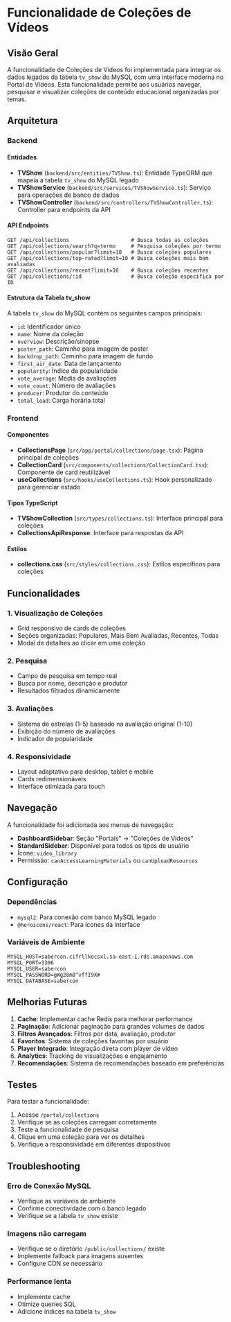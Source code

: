 # Funcionalidade de Coleções de Vídeos

## Visão Geral

A funcionalidade de Coleções de Vídeos foi implementada para integrar os dados legados da tabela `tv_show` do MySQL com uma interface moderna no Portal de Vídeos. Esta funcionalidade permite aos usuários navegar, pesquisar e visualizar coleções de conteúdo educacional organizadas por temas.

## Arquitetura

### Backend

#### Entidades
- **TVShow** (`backend/src/entities/TVShow.ts`): Entidade TypeORM que mapeia a tabela `tv_show` do MySQL legado
- **TVShowService** (`backend/src/services/TVShowService.ts`): Serviço para operações de banco de dados
- **TVShowController** (`backend/src/controllers/TVShowController.ts`): Controller para endpoints da API

#### API Endpoints

```
GET /api/collections                    # Busca todas as coleções
GET /api/collections/search?q=termo     # Pesquisa coleções por termo
GET /api/collections/popular?limit=10   # Busca coleções populares
GET /api/collections/top-rated?limit=10 # Busca coleções mais bem avaliadas
GET /api/collections/recent?limit=10    # Busca coleções recentes
GET /api/collections/:id                # Busca coleção específica por ID
```

#### Estrutura da Tabela tv_show

A tabela `tv_show` do MySQL contém os seguintes campos principais:
- `id`: Identificador único
- `name`: Nome da coleção
- `overview`: Descrição/sinopse
- `poster_path`: Caminho para imagem de poster
- `backdrop_path`: Caminho para imagem de fundo
- `first_air_date`: Data de lançamento
- `popularity`: Índice de popularidade
- `vote_average`: Média de avaliações
- `vote_count`: Número de avaliações
- `producer`: Produtor do conteúdo
- `total_load`: Carga horária total

### Frontend

#### Componentes
- **CollectionsPage** (`src/app/portal/collections/page.tsx`): Página principal de coleções
- **CollectionCard** (`src/components/collections/CollectionCard.tsx`): Componente de card reutilizável
- **useCollections** (`src/hooks/useCollections.ts`): Hook personalizado para gerenciar estado

#### Tipos TypeScript
- **TVShowCollection** (`src/types/collections.ts`): Interface principal para coleções
- **CollectionsApiResponse**: Interface para respostas da API

#### Estilos
- **collections.css** (`src/styles/collections.css`): Estilos específicos para coleções

## Funcionalidades

### 1. Visualização de Coleções
- Grid responsivo de cards de coleções
- Seções organizadas: Populares, Mais Bem Avaliadas, Recentes, Todas
- Modal de detalhes ao clicar em uma coleção

### 2. Pesquisa
- Campo de pesquisa em tempo real
- Busca por nome, descrição e produtor
- Resultados filtrados dinamicamente

### 3. Avaliações
- Sistema de estrelas (1-5) baseado na avaliação original (1-10)
- Exibição do número de avaliações
- Indicador de popularidade

### 4. Responsividade
- Layout adaptativo para desktop, tablet e mobile
- Cards redimensionáveis
- Interface otimizada para touch

## Navegação

A funcionalidade foi adicionada aos menus de navegação:
- **DashboardSidebar**: Seção "Portais" → "Coleções de Vídeos"
- **StandardSidebar**: Disponível para todos os tipos de usuário
- Ícone: `video_library`
- Permissão: `canAccessLearningMaterials` ou `canUploadResources`

## Configuração

### Dependências
- `mysql2`: Para conexão com banco MySQL legado
- `@heroicons/react`: Para ícones da interface

### Variáveis de Ambiente
```env
MYSQL_HOST=sabercon.cifrllkocsxl.sa-east-1.rds.amazonaws.com
MYSQL_PORT=3306
MYSQL_USER=sabercon
MYSQL_PASSWORD=gWg28m8^vffI9X#
MYSQL_DATABASE=sabercon
```

## Melhorias Futuras

1. **Cache**: Implementar cache Redis para melhorar performance
2. **Paginação**: Adicionar paginação para grandes volumes de dados
3. **Filtros Avançados**: Filtros por data, avaliação, produtor
4. **Favoritos**: Sistema de coleções favoritas por usuário
5. **Player Integrado**: Integração direta com player de vídeo
6. **Analytics**: Tracking de visualizações e engajamento
7. **Recomendações**: Sistema de recomendações baseado em preferências

## Testes

Para testar a funcionalidade:

1. Acesse `/portal/collections`
2. Verifique se as coleções carregam corretamente
3. Teste a funcionalidade de pesquisa
4. Clique em uma coleção para ver os detalhes
5. Verifique a responsividade em diferentes dispositivos

## Troubleshooting

### Erro de Conexão MySQL
- Verifique as variáveis de ambiente
- Confirme conectividade com o banco legado
- Verifique se a tabela `tv_show` existe

### Imagens não carregam
- Verifique se o diretório `/public/collections/` existe
- Implemente fallback para imagens ausentes
- Configure CDN se necessário

### Performance lenta
- Implemente cache
- Otimize queries SQL
- Adicione índices na tabela `tv_show` 